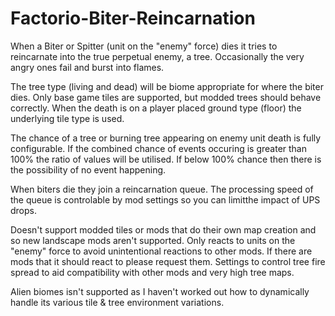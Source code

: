 # Factorio-Biter-Reincarnation

When a Biter or Spitter (unit on the "enemy" force) dies it tries to reincarnate into the true perpetual enemy, a tree. Occasionally the very angry ones fail and burst into flames.

The tree type (living and dead) will be biome appropriate for where the biter dies. Only base game tiles are supported, but modded trees should behave correctly. When the death is on a player placed ground type (floor) the underlying tile type is used.

The chance of a tree or burning tree appearing on enemy unit death is fully configurable. If the combined chance of events occuring is greater than 100% the ratio of values will be utilised. If below 100% chance then there is the possibility of no event happening.

When biters die they join a reincarnation queue. The processing speed of the queue is controlable by mod settings so you can limitthe impact of UPS drops.

Doesn't support modded tiles or mods that do their own map creation and so new landscape mods aren't supported.
Only reacts to units on the "enemy" force to avoid unintentional reactions to other mods. If there are mods that it should react to please request them.
Settings to control tree fire spread to aid compatibility with other mods and very high tree maps.

Alien biomes isn't supported as I haven't worked out how to dynamically handle its various tile & tree environment variations.